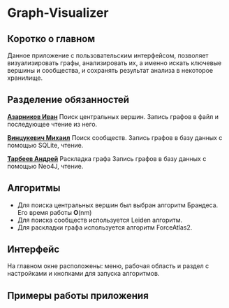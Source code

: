 # Graph-Visualizer

## Коротко о главном
Данное приложение с пользовательским интерфейсом, позволяет визуализировать графы, анализировать их, а именно искать 
ключевые вершины и сообщества, и сохранять результат анализа в некоторое хранилище.

## Разделение обязанностей
[__Азарников Иван__](https://github.com/esvault) 
Поиск центральных вершин. Запись графов в файл и последующее чтение из него.

[__Винцукевич Михаил__](https://github.com/Mishavint)
Поиск сообществ. Запись графов в базу данных с помощью SQLite, чтение.

[__Тарбеев Андрей__](https://github.com/SofuriHafe)
Раскладка графа Запись графов в базу данных с помощью Neo4J, чтение.

## Алгоритмы
* Для поиска центральных вершин был выбран алгоритм Брандеса. Его время работы __O__(nm)
* Для поиска сообществ используется Leiden алгоритм.
* Для раскладки графа используется алгоритм ForceAtlas2.

## Интерфейс
На главном окне расположены: меню, рабочая область и раздел с настройками и кнопками для запуска
алгоритмов.

## Примеры работы приложения